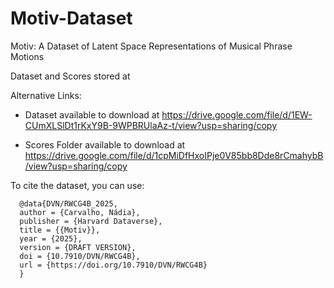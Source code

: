 # Motiv-Dataset
Motiv: A Dataset of Latent Space Representations of Musical Phrase Motions

Dataset and Scores stored at 

Alternative Links:

* Dataset available to download at https://drive.google.com/file/d/1EW-CUmXLSlDt1rKxY9B-9WPBRUlaAz-t/view?usp=sharing/copy

* Scores Folder available to download at https://drive.google.com/file/d/1cpMiDfHxoIPje0V85bb8Dde8rCmahybB/view?usp=sharing/copy


To cite the dataset, you can use:

      @data{DVN/RWCG4B_2025,
      author = {Carvalho, Nádia},
      publisher = {Harvard Dataverse},
      title = {{Motiv}},
      year = {2025},
      version = {DRAFT VERSION},
      doi = {10.7910/DVN/RWCG4B},
      url = {https://doi.org/10.7910/DVN/RWCG4B}
      }
